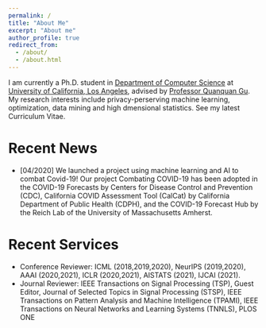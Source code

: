 ```yaml
---
permalink: /
title: "About Me"
excerpt: "About me"
author_profile: true
redirect_from: 
  - /about/
  - /about.html
---
```

I am currently a Ph.D. student in [Department of Computer Science](https://www.cs.ucla.edu/) at [University of California, Los Angeles](https://www.ucla.edu/), advised by [Professor Quanquan Gu](http://web.cs.ucla.edu/~qgu/). My research interests include privacy-perserving machine learning, optimization, data mining and high dmensional statistics. See my latest Curriculum Vitae.


Recent News
======

* [04/2020] We launched a project using machine learning and AI to combat Covid-19! Our project Combating COVID-19 has been adopted in the COVID-19 Forecasts by Centers for Disease Control and Prevention (CDC), California COVID Assessment Tool (CalCat) by California Department of Public Health (CDPH), and the COVID-19 Forecast Hub by the Reich Lab of the University of Massachusetts Amherst.

Recent Services
======
* Conference Reviewer: ICML (2018,2019,2020), NeurIPS (2019,2020), AAAI (2020,2021), ICLR (2020,2021), AISTATS (2021), IJCAI (2021).
* Journal Reviewer: IEEE Transactions on Signal Processing (TSP), Guest Editor, Journal of Selected Topics in Signal Processing (STSP), IEEE Transactions on Pattern Analysis and Machine Intelligence (TPAMI), IEEE Transactions on Neural Networks and Learning Systems (TNNLS), PLOS ONE
